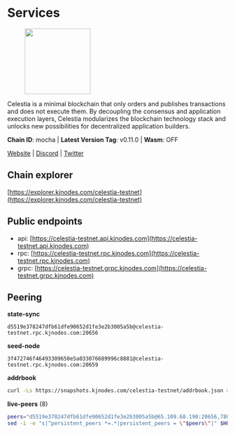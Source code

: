 # Services

<figure><img src="https://raw.githubusercontent.com/kj89/testnet_manuals/main/pingpub/logos/celestia.png" width="150" alt=""><figcaption></figcaption></figure>

Celestia is a minimal blockchain that only orders and publishes transactions and  does not execute them. By decoupling the consensus and application execution layers,  Celestia modularizes the blockchain technology stack and unlocks new possibilities  for decentralized application builders.

**Chain ID**: mocha | **Latest Version Tag**: v0.11.0 | **Wasm**: OFF

[Website](https://celestia.org) | [Discord](https://discord.gg/celestiacommunity) | [Twitter](https://twitter.com/CelestiaOrg)




## Chain explorer
[https://explorer.kjnodes.com/celestia-testnet](https://explorer.kjnodes.com/celestia-testnet)

## Public endpoints

* api: [https://celestia-testnet.api.kjnodes.com](https://celestia-testnet.api.kjnodes.com)
* rpc: [https://celestia-testnet.rpc.kjnodes.com](https://celestia-testnet.rpc.kjnodes.com)
* grpc: [https://celestia-testnet.grpc.kjnodes.com](https://celestia-testnet.grpc.kjnodes.com)

## Peering

**state-sync**

```text
d5519e378247dfb61dfe90652d1fe3e2b3005a5b@celestia-testnet.rpc.kjnodes.com:20656
```

**seed-node**

```text
3f472746f46493309650e5a033076689996c8881@celestia-testnet.rpc.kjnodes.com:20659
```

**addrbook**
```bash
curl -Ls https://snapshots.kjnodes.com/celestia-testnet/addrbook.json > $HOME/.celestia-app/config/addrbook.json
```

**live-peers** (8)
```bash
peers="d5519e378247dfb61dfe90652d1fe3e2b3005a5b@65.109.68.190:20656,78091973241d5638259f518f3b19f6320b7fb451@135.181.119.59:20656,0d8b40858dcdf1e4370b2ed66b632bddf13a150d@75.119.143.147:26656,3ad7f2d36f5e15d902c7aff7a305bea40f03f95c@163.172.111.148:26656,c1c0813668f8e67237f09cf9f57af802a0dc2f93@168.119.226.107:26756,e286b562eddc6fea1b2635f6623430225666fb2f@147.135.144.58:26656,1472a4f4bdfd5933c68399f6b47943fc2b24cf9f@185.196.20.114:26656,f9e950870eccdb40e2386896d7b6a7687a103c99@88.99.219.120:43656"
sed -i -e "s|^persistent_peers *=.*|persistent_peers = \"$peers\"|" $HOME/.celestia-app/config/config.toml
```
